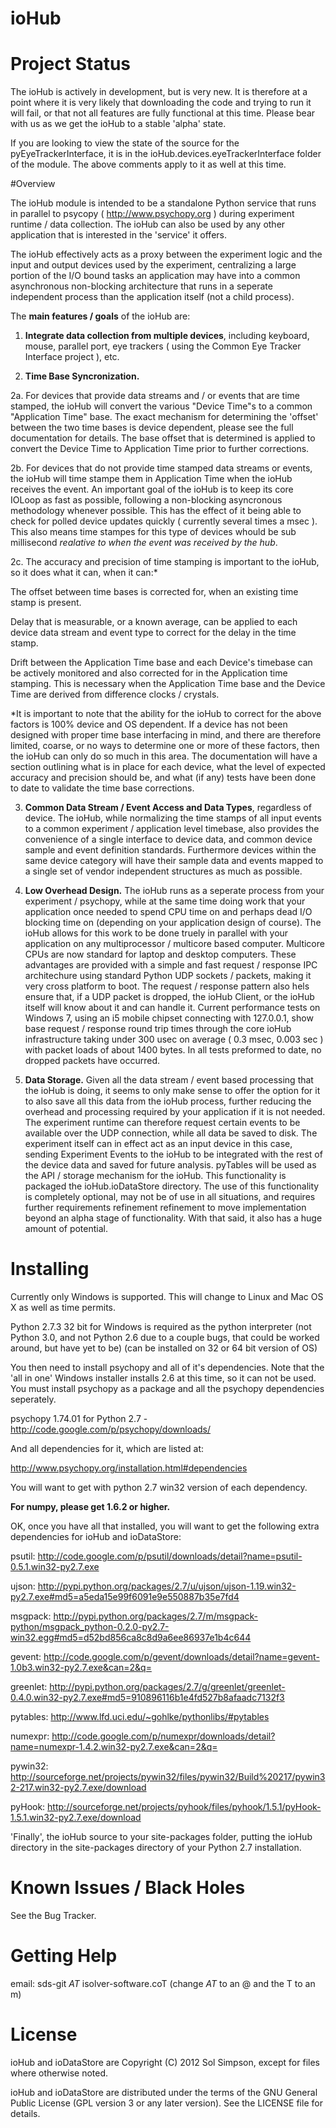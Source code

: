 # ioHub

# Project Status

The ioHub is actively in development, but is very new. It is therefore
at a point where it is very likely that downloading the code and trying
to run it will fail, or that not all features are fully functional at this
time. Please bear with us as we get the ioHub to a stable 'alpha' state.

If you are looking to view the state of the source for the pyEyeTrackerInterface,
it is in the ioHub.devices.eyeTrackerInterface folder of the module. The above 
comments apply to it as well at this time. 

#Overview

The ioHub module is intended to be a standalone Python service that runs
in parallel to psycopy ( http://www.psychopy.org ) during experiment 
runtime / data collection. The ioHub can also be used by any other
application that is interested in the 'service' it offers.

The ioHub effectively acts as a proxy between the experiment logic 
and the input and output devices used by the experiment, centralizing 
a large portion of the I/O bound tasks an application may have into a
common asynchronous non-blocking architecture that runs in a seperate
independent process than the application itself (not a child process).

The **main features / goals** of the ioHub are:

1. **Integrate data collection from multiple devices**, including keyboard, 
   mouse, parallel port, eye trackers ( using the Common Eye Tracker 
   Interface project ), etc.
   
2. **Time Base Syncronization.**

2a. For devices that provide data streams and / or events that are time
   stamped, the ioHub will convert the various "Device Time"s to a common
   "Application Time" base. The exact mechanism for determining the 'offset' 
   between the two time bases is device dependent, please see the full 
   documentation for details. The base offset that is determined is applied
   to convert the Device Time to Application Time prior to further corrections.

2b. For devices that do not provide time stamped data streams or events, the ioHub
   will time stampe them in Application Time when the ioHub receives the event.
   An important goal of the ioHub is to keep its core IOLoop as fast as possible, 
   following a non-blocking asyncronous methodology whenever possible. 
   This has the effect of it being able to check for polled device updates 
   quickly ( currently several times a msec ). This also means time stampes
   for this type of devices whould be sub millisecond *realative to when 
   the event was received by the hub*. 

2c. The accuracy and precision of time stamping is
   important to the ioHub, so it does what it can, when it can:*  

   The offset between time bases is corrected for, when an existing 
   time stamp is present.

   Delay that is measurable, or a known average, can be applied to
   each device data stream and event type to correct for the delay
   in the time stamp.

   Drift between the Application Time base and each Device's timebase
   can be actively monitored and also corrected for in the Application
   time stamping. This is necessary when the Application Time base and
   the Device Time are derived from difference clocks / crystals.

   *It is important to note that the ability for the ioHub to correct 
   for the above factors is 100% device and OS dependent. If a device
   has not been designed with proper time base interfacing in mind, and
   there are therefore limited, coarse, or no ways to determine one or more
   of these factors, then the ioHub can only do so much in this area.
   The documentation will have a section outlining what is in place for
   each device, what the level of expected accuracy and precision should be, 
   and what (if any) tests have been done to date to validate the 
   time base corrections.

3. **Common Data Stream / Event Access and Data Types**, regardless of device. 
   The ioHub, while normalizing the time stamps of all input events to a 
   common experiment / application level timebase, also provides the 
   convenience of a single interface to device data, and common device
   sample and event definition standards. Furthermore devices within
   the same device category will have their sample data and events mapped
   to a single set of vendor independent structures as much as possible.

4. **Low Overhead Design.** The ioHub runs as a seperate process from your
   experiment / psychopy, while at the same time doing work that your application
   once needed to spend CPU time on and perhaps dead I/O blocking time on
   (depending on your application design of course). The ioHub allows 
   for this work to be done truely in parallel with your application on 
   any multiprocessor / multicore based computer. Multicore CPUs are now
   standard for laptop and desktop computers. These advantages are provided 
   with a simple and fast request / response IPC architechure using standard 
   Python UDP sockets / packets, making it very cross platform to boot.
   The request / response pattern also hels ensure that, if a UDP packet
   is dropped, the ioHub Client, or the ioHub itself will know about
   it and can handle it. Current performance tests on Windows 7, using an
   i5 mobile chipset connecting with 127.0.0.1, show base request / response 
   round trip times through the core ioHub infrastructure taking under 
   300 usec on average ( 0.3 msec, 0.003 sec ) with packet loads of about 1400 bytes. 
   In all tests preformed to date, no dropped packets have occurred.

5. **Data Storage.** Given all the data stream / event based processing that
   the ioHub is doing, it seems to only make sense to offer the option for
   it to also save all this data from the ioHub process, further reducing
   the overhead and processing required by your application if it is not 
   needed. The experiment runtime can therefore request certain events to
   be available over the UDP connection, while all data be saved to disk.
   The experiment itself can in effect act as an input device in this case,
   sending Experiment Events to the ioHub to be integrated with the rest 
   of the device data and saved for future analysis. pyTables will be used
   as the API / storage mechanism for the ioHub. This functionality is packaged
   the ioHub.ioDataStore directory. The use of this functionality is completely optional,
   may not be of use in all situations, and requires further requirements refinement refinement
   to move implementation beyond an alpha stage of functionality. With that said, it also has a huge 
   amount of potential.

# Installing

  Currently only Windows is supported. This will change to Linux and Mac OS X as well
  as time permits.
  
  Python 2.7.3 32 bit for Windows is required as the python interpreter (not Python 3.0, 
  and not Python 2.6 due to a couple bugs, that could be worked around, but have yet to be)
  (can be installed on 32 or 64 bit version of OS)

  You then need to install psychopy and all of it's dependencies. Note that the 'all in one' Windows
  installer installs 2.6 at this time, so it can not be used. You must install psychopy as a 
  package and all the psychopy dependencies seperately.
  
   psychopy 1.74.01 for Python 2.7 - http://code.google.com/p/psychopy/downloads/

  And all dependencies for it, which are listed at:

   http://www.psychopy.org/installation.html#dependencies

  You will want to get with python 2.7 win32 version of each dependency.
 
  **For numpy, please get 1.6.2 or higher.**

  OK, once you have all that installed, you will want to get the following extra 
  dependencies for ioHub and ioDataStore:
  
   psutil: http://code.google.com/p/psutil/downloads/detail?name=psutil-0.5.1.win32-py2.7.exe
 
   ujson: http://pypi.python.org/packages/2.7/u/ujson/ujson-1.19.win32-py2.7.exe#md5=a5eda15e99f6091e9e550887b35e7fd4

   msgpack: http://pypi.python.org/packages/2.7/m/msgpack-python/msgpack_python-0.2.0-py2.7-win32.egg#md5=d52bd856ca8c8d9a6ee86937e1b4c644

   gevent: http://code.google.com/p/gevent/downloads/detail?name=gevent-1.0b3.win32-py2.7.exe&can=2&q=
   
   greenlet: http://pypi.python.org/packages/2.7/g/greenlet/greenlet-0.4.0.win32-py2.7.exe#md5=910896116b1e4fd527b8afaadc7132f3

   pytables: http://www.lfd.uci.edu/~gohlke/pythonlibs/#pytables 
    
   numexpr: http://code.google.com/p/numexpr/downloads/detail?name=numexpr-1.4.2.win32-py2.7.exe&can=2&q=

   pywin32: http://sourceforge.net/projects/pywin32/files/pywin32/Build%20217/pywin32-217.win32-py2.7.exe/download
    
   pyHook: http://sourceforge.net/projects/pyhook/files/pyhook/1.5.1/pyHook-1.5.1.win32-py2.7.exe/download
   
   'Finally', the ioHub source to your site-packages folder, putting the ioHub directory in the site-packages directory 
   of your Python 2.7 installation. 

# Known Issues / Black Holes

See the Bug Tracker.

# Getting Help

email: sds-git _AT_ isolver-software.coT (change _AT_ to an @ and the T to an m)

# License

ioHub and ioDataStore are Copyright (C) 2012 Sol Simpson, except for files where otherwise noted.

ioHub and ioDataStore are distributed under the terms of the GNU General Public License (GPL version 3 or any later version).
See the LICENSE file for details.

